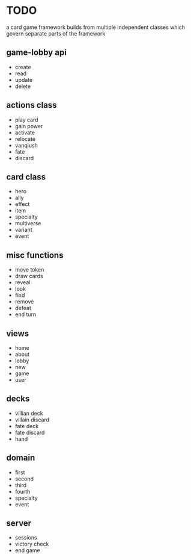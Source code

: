TODO
====
a card game framework
builds from multiple independent classes which govern separate parts of the framework

game-lobby api
--------
- create
- read
- update
- delete


actions class
-----------
- play card
- gain power
- activate
- relocate
- vanqiush
- fate
- discard

card class
----------
- hero
- ally
- effect
- item
- specialty
- multiverse
- variant
- event

misc functions
--------------
- move token
- draw cards
- reveal
- look
- find
- remove
- defeat
- end turn

views
-----
- home
- about
- lobby
- new
- game
- user

decks
-----
- villian deck
- villain discard
- fate deck
- fate discard
- hand

domain
------
- first
- second
- third
- fourth
- specialty
- event

server
------
- sessions
- victory check
- end game